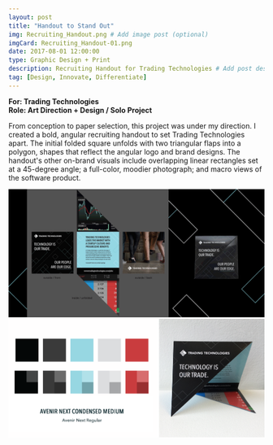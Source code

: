 ```yaml
---
layout: post
title: "Handout to Stand Out"
img: Recruiting_Handout.png # Add image post (optional)
imgCard: Recruiting_Handout-01.png
date: 2017-08-01 12:00:00 
type: Graphic Design + Print
description: Recruiting Handout for Trading Technologies # Add post description (optional)
tag: [Design, Innovate, Differentiate]
---
```

<b>For: Trading Technologies</b><br/>
<b>Role: Art Direction + Design / Solo Project</b>

From conception to paper selection, this project was under my direction.  I created a bold, angular recruiting handout to set Trading Technologies apart.  The initial folded square unfolds with two triangular flaps into a polygon, shapes that reflect the angular logo and brand designs.  The handout's other on-brand visuals include overlapping linear rectangles set at a 45-degree angle; a full-color, moodier photograph; and macro views of the software product.

<div class="post_image_addl">
    <img src="/assets/img/Recruiting_Handout.gif" alt="Showing the Handout Layout and Unfolding Process">
</div>
<div class="post_image_addl">
    <img src="/assets/img/Recruiting_Handout-Colors.png" alt="Color palette for the handout">
</div>